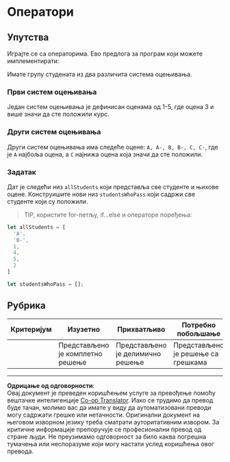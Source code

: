 <!--
CO_OP_TRANSLATOR_METADATA:
{
  "original_hash": "bf62b82567e6f9bdf4abda9ae0ccb64a",
  "translation_date": "2025-08-28T10:20:52+00:00",
  "source_file": "2-js-basics/3-making-decisions/assignment.md",
  "language_code": "sr"
}
-->
# Оператори

## Упутства

Играјте се са операторима. Ево предлога за програм који можете имплементирати:

Имате групу студената из два различита система оцењивања.

### Први систем оцењивања

Један систем оцењивања је дефинисан оценама од 1-5, где оцена 3 и више значи да сте положили курс.

### Други систем оцењивања

Други систем оцењивања има следеће оцене: `A, A-, B, B-, C, C-`, где је `A` најбоља оцена, а `C` најнижа оцена која значи да сте положили.

### Задатак

Дат је следећи низ `allStudents` који представља све студенте и њихове оцене. Конструишите нови низ `studentsWhoPass` који садржи све студенте који су положили.

> TIP, користите for-петљу, if...else и операторе поређења:

```javascript
let allStudents = [
  'A',
  'B-',
  1,
  4,
  5,
  2
]

let studentsWhoPass = [];
```

## Рубрика

| Критеријум | Изузетно                      | Прихватљиво                   | Потребно побољшање              |
| ---------- | ----------------------------- | ----------------------------- | ------------------------------- |
|            | Представљено је комплетно решење | Представљено је делимично решење | Представљено је решење са грешкама |

---

**Одрицање од одговорности**:  
Овај документ је преведен коришћењем услуге за превођење помоћу вештачке интелигенције [Co-op Translator](https://github.com/Azure/co-op-translator). Иако се трудимо да превод буде тачан, молимо вас да имате у виду да аутоматизовани преводи могу садржати грешке или нетачности. Оригинални документ на његовом изворном језику треба сматрати ауторитативним извором. За критичне информације препоручује се професионални превод од стране људи. Не преузимамо одговорност за било каква погрешна тумачења или неспоразуме који могу настати услед коришћења овог превода.